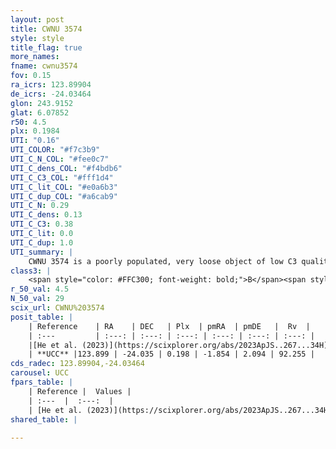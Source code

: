 ```yaml
---
layout: post
title: CWNU 3574
style: style
title_flag: true
more_names: 
fname: cwnu3574
fov: 0.15
ra_icrs: 123.89904
de_icrs: -24.03464
glon: 243.9152
glat: 6.07852
r50: 4.5
plx: 0.1984
UTI: "0.16"
UTI_COLOR: "#f7c3b9"
UTI_C_N_COL: "#fee0c7"
UTI_C_dens_COL: "#f4bdb6"
UTI_C_C3_COL: "#fff1d4"
UTI_C_lit_COL: "#e0a6b3"
UTI_C_dup_COL: "#a6cab9"
UTI_C_N: 0.29
UTI_C_dens: 0.13
UTI_C_C3: 0.38
UTI_C_lit: 0.0
UTI_C_dup: 1.0
UTI_summary: |
    CWNU 3574 is a poorly populated, very loose object of low C3 quality. It was recently reported in the literature.
class3: |
    <span style="color: #FFC300; font-weight: bold;">B</span><span style="color: red; font-weight: bold;">C</span>
r_50_val: 4.5
N_50_val: 29
scix_url: CWNU%203574
posit_table: |
    | Reference    | RA    | DEC   | Plx  | pmRA  | pmDE   |  Rv  |
    | :---         | :---: | :---: | :---: | :---: | :---: | :---: |
    |[He et al. (2023)](https://scixplorer.org/abs/2023ApJS..267...34H) | 123.905 | -24.039 | 0.186 | -1.849 | 2.083 | -- |
    | **UCC** |123.899 | -24.035 | 0.198 | -1.854 | 2.094 | 92.255 | 
cds_radec: 123.89904,-24.03464
carousel: UCC
fpars_table: |
    | Reference |  Values |
    | :---  |  :---:  |
    | [He et al. (2023)](https://scixplorer.org/abs/2023ApJS..267...34H) | `A0=0.15, m-M=13.35, logA=9.4` |
shared_table: |
    
---
```

